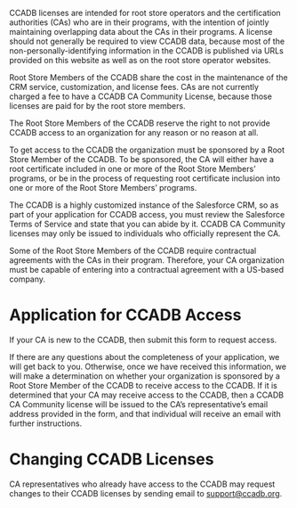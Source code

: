 CCADB licenses are intended for root store operators and the certification authorities (CAs) who are in their programs, with the intention of jointly maintaining overlapping data about the CAs in their programs. A license should not generally be required to view CCADB data, because most of the non-personally-identifying information in the CCADB is published via URLs provided on this website as well as on the root store operator websites.

Root Store Members of the CCADB share the cost in the maintenance of the CRM service, customization, and license fees. CAs are not currently charged a fee to have a CCADB CA Community License, because those licenses are paid for by the root store members.

The Root Store Members of the CCADB reserve the right to not provide CCADB access to an organization for any reason or no reason at all.

To get access to the CCADB the organization must be sponsored by a Root Store Member of the CCADB. To be sponsored, the CA will either have a root certificate included in one or more of the Root Store Members’ programs, or be in the process of requesting root certificate inclusion into one or more of the Root Store Members’ programs. 

The CCADB is a highly customized instance of the Salesforce CRM, so as part of your application for CCADB access, you must review the Salesforce Terms of Service and state that you can abide by it. CCADB CA Community licenses may only be issued to individuals who officially represent the CA.

Some of the Root Store Members of the CCADB require contractual agreements with the CAs in their program. Therefore, your CA organization must be capable of entering into a contractual agreement with a US-based company.

# Application for CCADB Access #

If your CA is new to the CCADB, then submit this form to request access.

If there are any questions about the completeness of your application, we will get back to you. Otherwise, once we have received this information, we will make a determination on whether your organization is sponsored by a Root Store Member of the CCADB to receive access to the CCADB. If it is determined that your CA may receive access to the CCADB, then a CCADB CA Community license will be issued to the CA’s representative’s email address provided in the form, and that individual will receive an email with further instructions.

# Changing CCADB Licenses #

CA representatives who already have access to the CCADB may request changes to their CCADB licenses by sending email to support@ccadb.org.
